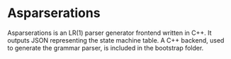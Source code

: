 # Asparserations

Asparserations is an LR(1) parser generator frontend written in C++. It outputs JSON representing the state machine table. A C++ backend, used to generate the grammar parser, is included in the bootstrap folder.

